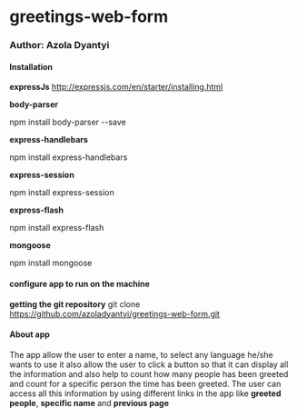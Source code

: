 # greetings-web-form
### Author: Azola Dyantyi
#### Installation
**expressJs**
http://expressjs.com/en/starter/installing.html

**body-parser**
<!--a command to install body-parser  -->
  npm install body-parser --save
  
**express-handlebars**
<!--a command to install express-handlebars  -->
npm install express-handlebars

**express-session**
<!--a command to install express-session  -->
npm install express-session

**express-flash**
<!--a command to install express-flash  -->
npm install express-flash

**mongoose**
<!--a command to install mongoose  -->
 npm install mongoose
 #### configure app to run on the machine
**getting the git repository**
 git clone https://github.com/azoladyantyi/greetings-web-form.git
 
#### About app
The app allow the user to enter a name, to select any language he/she wants to use it also allow the user to click a button so that it can display all the information and also help to count how many people has been greeted and count for a specific person the time has been greeted. The user can access all this information by using different links in the app like **greeted people**, **specific name**  and **previous page**
 
 
